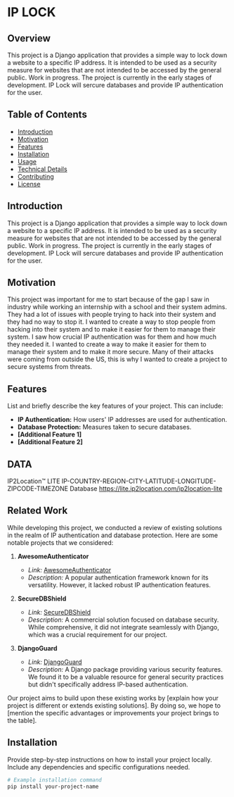 # IP LOCK 

## Overview

This project is a Django application that provides a simple way to lock down a website to a specific IP address. It is intended to be used as a security measure for websites that are not intended to be accessed by the general public. Work in progress. The project is currently in the early stages of development. IP Lock will sercure databases and provide IP authentication for the user.

## Table of Contents

- [Introduction](#introduction)
- [Motivation](#motivation)
- [Features](#features)
- [Installation](#installation)
- [Usage](#usage)
- [Technical Details](#technical-details)
- [Contributing](#contributing)
- [License](#license)

## Introduction

This project is a Django application that provides a simple way to lock down a website to a specific IP address. It is intended to be used as a security measure for websites that are not intended to be accessed by the general public. Work in progress. The project is currently in the early stages of development. IP Lock will sercure databases and provide IP authentication for the user.

## Motivation

This project was important for me to start because of the gap I saw in industry while working an internship with a school and their system admins. They had a lot of issues with people trying to hack into their system and they had no way to stop it. I wanted to create a way to stop people from hacking into their system and to make it easier for them to manage their system. I saw how crucial IP authentication was for them and how much they needed it. I wanted to create a way to make it easier for them to manage their system and to make it more secure. Many of their attacks were coming from outside the US, this is why I wanted to create a project to secure systems from threats.

## Features

List and briefly describe the key features of your project. This can include:
- **IP Authentication:** How users' IP addresses are used for authentication.
- **Database Protection:** Measures taken to secure databases.
- **[Additional Feature 1]**
- **[Additional Feature 2]**

## DATA 
IP2Location™ LITE IP-COUNTRY-REGION-CITY-LATITUDE-LONGITUDE-ZIPCODE-TIMEZONE Database 
https://lite.ip2location.com/ip2location-lite


## Related Work

While developing this project, we conducted a review of existing solutions in the realm of IP authentication and database protection. Here are some notable projects that we considered:

1. **AwesomeAuthenticator**
   - *Link:* [AwesomeAuthenticator](https://github.com/awesomeorg/awesomeauthenticator)
   - *Description:* A popular authentication framework known for its versatility. However, it lacked robust IP authentication features.

2. **SecureDBShield**
   - *Link:* [SecureDBShield](https://securedbshield.com)
   - *Description:* A commercial solution focused on database security. While comprehensive, it did not integrate seamlessly with Django, which was a crucial requirement for our project.

3. **DjangoGuard**
   - *Link:* [DjangoGuard](https://django-guard.io)
   - *Description:* A Django package providing various security features. We found it to be a valuable resource for general security practices but didn't specifically address IP-based authentication.

Our project aims to build upon these existing works by [explain how your project is different or extends existing solutions]. By doing so, we hope to [mention the specific advantages or improvements your project brings to the table].

## Installation

Provide step-by-step instructions on how to install your project locally. Include any dependencies and specific configurations needed.

```bash
# Example installation command
pip install your-project-name

